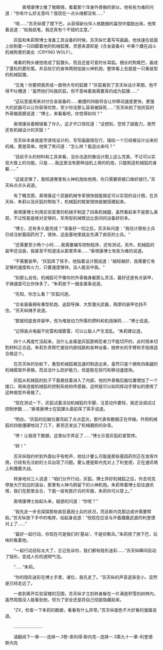 <div class="read-content j_readContent" id="">
                <p>　　　　奥塔康博士推了推眼镜，看着那个浑身外骨骼的家伙，他有些为难的问道：“你有什么好主意吗？我现在一点头绪都没有……”<p>　　“唔……”苏天纵摸了摸下巴，从获得新伙伴人格数据的喜悦中摆脱出来。他笑着说道：“给我纸笔，我还真有个不错的主意。”<p>　　灰狐和朱莉帮博士准备工具设备的时候，苏天纵忙着写写画画，他快速在纸面上绘制着一只四脚着地的机械狐狸，灵感来源却是《合金装备4》中某个藏在战斗机械狗里的美女（CRYING WOLF）。<p>　　难看的狗头被他改成了狐狸头，而且还是可爱的长耳狐。细长的狗尾巴，画成了蓬松的菱形尾。并且给它的身体两侧加装火神机炮，整体看上去就是一只重装型的机械狐狸。<p>　　“见鬼！你要把我弄成一直特大号的狐狸？”灰狐看到了苏天纵设计草图，他不得不吐槽道：“虽然他们叫我灰狐，但不意味着我需要真的成为狐狸……”<p>　　“这玩意是用来对付合金装备的……敏捷的四肢将会让你移动速度更快，更强大的武器可以让你获得优势，至少你没那么容易被踩死……”苏天纵拍了拍灰狐的外骨骼肩膀说道：“博士，来看看吧，你觉得如何？”<p>　　奥塔康扶着眼镜看了许久，这才开口惊叹道：“没想到，您除了超能力，居然还有机械设计的天赋！”<p>　　苏天纵本身就是学游戏设计的，写写画画很在行，描绘一个已经被设计出来的机械，更是简单。他笑了笑问道：“怎么样？能造出来吗？”<p>　　“目前手头的材料和工具来看，没办法造的像设计图上这么完美，不过可以实现大致上的功能。只是……我这里没有那种战机上用的机炮，只能制造机械狐的身躯……”<p>　　“这就足够了，我知道哪里有火神机炮给他用，你只需要把接口做好就行。”苏天纵点点头说道。<p>　　有了概念图，奥塔康这个武器机械专家很快就能搞定可以实现的设计图，在苏天纵、朱莉以及灰狐的帮助下，机械狐的框架很快就被搭建起来。<p>　　奥塔康博士利用实验室里的机械手制造了四条机械腿，虽然看起来不是那么美观，不过性能是绝对足够的，军用型机械臂远比民间的设备好的多。<p>　　“博士，还有多久能完成？”准备好一切之后，苏天纵问道：“我估计那些士兵已经注射基因药剂了，很快，这座基地里就会充满了疯狂的士兵。“<p>　　“还需要至少两个小时……我需要编写控制程序，还有测试。另外，机械狐的装甲还没装，我甚至不知道该从那里弄来……“奥塔康博士有些为难的说道。<p>　　“不需要装甲。“灰狐挥了挥手，他指着设计图说道：”越轻越好，我需要它有足够的速度和火力，只要速度够快，没人能击中我。“<p>　　“别那么自信，机械狐可不像你的外骨骼身躯那么灵活，最好还是有点装甲，子弹速度可比你快多了。“朱莉放下一捆金属条说道。<p>　　“先知，你怎么看？“灰狐问道。<p>　　“合金装备拥有重型机炮、追踪导弹、大型激光武器，再厚的装甲也挡不住。“苏天纵摊手说道。<p>　　“那就彻底舍弃装甲，改为堆放动力所需的燃料和机炮弹药……“博士说道。<p>　　“记得装点电磁干扰雷和烟雾雷，可以让敌人产生混乱。“朱莉建议道。<p>　　四个人再度忙活起来，没什么金属是灰狐那柄忍者刀不能切开的，此时用来切割材料正合适。朱莉负责帮忙接驳内部线路和各种设备，她修长的手臂和手指很适合做这个。<p>　　在苏天纵的协助下，重型机械狐被迅速的制造出来，虽然只是个拥有四条腿的机械框架外骨骼，而且没什么防护能力，但是胜在轻巧和移动速度快。<p>　　灰狐从机械狐的肚子下面悬挂着进入了内部，他的外骨骼后脑位置增加了一个接口，用来连接机械狐的控制系统和传感器，这样就可以如同挥动手臂似的使用了这种兽型外骨骼了。<p>　　“现在测试一下，灰狐试着活动机械狐的手脚，注意动作要轻，我还没调试过控制参数……“奥塔康博士在狐狸头面前挥了挥手说道。<p>　　“明白。“灰狐的后脑位置亮起了点点蓝光，那代表有数据正在传输。外侧机械狐的四肢僵硬地动了几下，甚至还发出了机械磨损的杂音。<p>　　“停！让我改下数据，这里似乎弄反了……“博士示意灰狐赶紧暂停。<p>　　“砰！”<p>　　苏天纵隐约听到外面似乎有枪声，他估计要么可能是那些基因药剂正在发挥作用，已经有先注射的士兵出现了问题。要么便是斯内克对上了利奎德，正在通讯塔上和雌鹿大战。<p>　　转身地对三人说道：“咱们分开行动，灰狐，博士弄好机械狐之后，你去坦克停放大厅前边的溪谷，那里有火神乌鸦留下的火神机炮。朱莉带着博士前往通讯塔，我们在那里会合，下面一层有医疗兵的军服，朱莉你可以穿上。”<p>　　奥塔康博士抬起头来，疑惑的问道：“你呢？”<p>　　“我先走一步去探探那些疯狂基因士兵的状况，而且斯内克那边或许需要帮助。”苏天纵放下手中的电焊，站起身说道：“他现在应该与开着雌鹿武直的利奎德对上了……”<p>　　“最好一起行动，你现在可是我们的‘基站’，不是侦察兵。”朱莉扬了扬下巴，玩味的看着他。<p>　　“一起行动目标太大了，忘记告诉你，我们都有隐形迷彩……“苏天纵瞬间启动了隐形，变成人形的透明气泡。<p>　　“……“朱莉。<p>　　“你的隐形迷彩在博士手里，诸位，我先走了。“苏天纵的声音逐渐变小，显然是已经走远了。<p>　　一直到离开实验室楼的范围，苏天纵才立刻转身躲在一片满是积雪的树林内，虽然周围没人能看到他，但为了安全还是将自己彻底隐藏起来。<p>　　“ZX，检查一下朱莉的数据，看看有什么异常。”苏天纵面色不大好看的皱眉说道。<p>　　……………………<p>　　请翻阅下一章----选择一.3卷-索利得·斯内克--选择一.3第九十一章-利奎德·斯内克<p> 
            </div>
